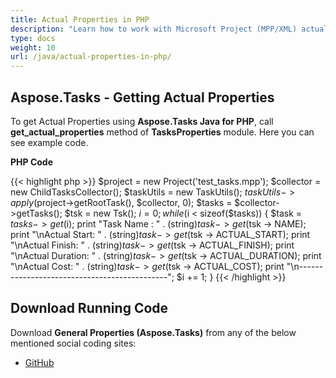 ```yaml
---
title: Actual Properties in PHP
description: "Learn how to work with Microsoft Project (MPP/XML) actual properties using Aspose.Tasks Java for PHP."
type: docs
weight: 10
url: /java/actual-properties-in-php/
---
```


## **Aspose.Tasks - Getting Actual Properties**
To get Actual Properties using **Aspose.Tasks Java for PHP**, call **get_actual_properties** method of **TasksProperties** module. Here you can see example code.

**PHP Code**

{{< highlight php >}}
$project = new Project('test_tasks.mpp');
$collector = new ChildTasksCollector();
$taskUtils = new TaskUtils();
$taskUtils->apply($project->getRootTask(), $collector, 0);
$tasks = $collector->getTasks();
$tsk = new Tsk();
$i = 0;
while ($i < sizeof($tasks))
{
    $task = $tasks -> get($i);
    print "Task Name : " . (string)$task -> get($tsk -> NAME);
    print "\nActual Start: " . (string)$task -> get($tsk -> ACTUAL_START);
    print "\nActual Finish: " . (string)$task -> get($tsk -> ACTUAL_FINISH);
    print "\nActual Duration: " . (string)$task -> get($tsk -> ACTUAL_DURATION);
    print "\nActual Cost: " . (string)$task->get($tsk -> ACTUAL_COST);
    print "\n---------------------------------------------";
    $i += 1;
}
{{< /highlight >}}

## **Download Running Code**
Download **General Properties (Aspose.Tasks)** from any of the below mentioned social coding sites:

- [GitHub](https://github.com/aspose-tasks/Aspose.Tasks-for-Java/blob/master/Plugins/Aspose_Tasks_Java_for_PHP/src/aspose/tasks/WorkingWithTasks/TasksProperties.php)
